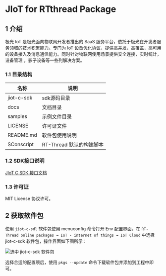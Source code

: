 # JIoT for RTthread Package

## 1 介绍 

极光 IoT 是极光面向物联网开发者推出的 SaaS 服务平台，依托于极光在开发者服务领域的技术积累能力。专门为 IoT 设备优化协议，提供高并发，高覆盖，高可用的设备接入及消息通信能力。同时针对物联网使用场景提供安全连接，实时统计，设备管理 ，影子设备等一些列解决方案。

### 1.1 目录结构

| 名称            | 说明 |
| ----            | ---- |
| jiot-c-sdk | sdk源码目录 |
| docs            | 文档目录 |
| samples  | 示例文件目录 |
| LICENSE    | 许可证文件 |
| README.md | 软件包使用说明 |
| SConscript | RT-Thread 默认的构建脚本 |

### 1.2 SDK接口说明

[JIoT C SDK 接口文档](https://docs.jiguang.cn//jiot/client/c_sdk_api/)

### 1.3 许可证

MIT License 协议许可。

## 2 获取软件包

使用 `jiot-c-sdl` 软件包使用 menuconfig 命令打开 Env 配置界面，在 `RT-Thread online packages → IoT - internet of things → IoT Cloud` 中选择 jiot-c-sdk 软件包，操作界面如下图所示：

![选中 jiot-c-sdk 软件包](https://github.com/jpush/JIoT-rtthread-package/blob/master/docs/figures/select_jiot_c_sdk.png?raw=true)

选择合适的配置项后，使用 `pkgs --update` 命令下载软件包并添加到工程中即可。


